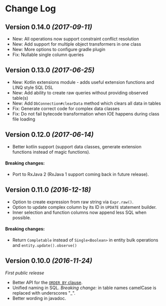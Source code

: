 Change Log
==========

Version 0.14.0 _(2017-09-11)_
---------------------------------

* New: All operations now support constraint conflict resolution
* New: Add support for multiple object transformers in one class
* New: More options to configure gradle plugin
* Fix: Nullable single column queries

Version 0.13.0 _(2017-06-25)_
---------------------------------

* New: Kotlin extensions module - adds useful extension functions and LINQ style SQL DSL
* New: Add ability to create raw queries without providing observed table(s)
* New: Add `DbConnection#clearData` method which clears all data in tables
* Fix: Generate correct code for complex data classes
* Fix: Do not fail bytecode transformation when IOE happens during class file loading

Version 0.12.0 _(2017-06-14)_
---------------------------------

* Better kotlin support (support data classes, generate extension functions instead of magic functions).

#### Breaking changes:

* Port to RxJava 2 (RxJava 1 support coming back in future release).

Version 0.11.0 _(2016-12-18)_
---------------------------------

* Option to create expression from raw string via `Expr.raw()`.
* Option to update complex column by its ID in `UPDATE` statement builder.
* Inner selection and function columns now append less SQL when possible.

#### Breaking changes:

* Return `Completable` instead of `Single<Boolean>` in entity bulk operations and `entity.update().observe()`

Version 0.10.0 _(2016-11-24)_
---------------------------------
_First public release_

* Better API for the [`ORDER BY` clause](https://github.com/SiimKinks/sqlitemagic/wiki/The-ORDER-BY-Clause).
* Unified naming in SQL. _Breaking change:_ in table names camelCase is replaced with underscores "_".
* Better wording in javadoc.
